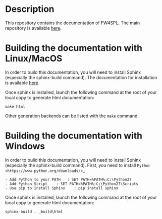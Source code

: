 Description
===========

This repository contains the documentation of FW4SPL. The main repository is available [here](https://github.com/fw4spl-org/fw4spl).

Building the documentation with Linux/MacOS
===========================================

In order to build this documentation, you will need to install Sphinx (especially the sphinx-build command).
The documentation for installation is available [here](http://www.sphinx-doc.org/en/stable/install.html).

Once sphinx is installed, launch the following command at the root of your local copy to generate html documentation:
```
make html
```

Other generation backends can be listed with the `make` command.

Building the documentation with Windows
=======================================

In order to build this documentation, you will need to install Sphinx (especially the sphinx-build command).
First, you need to install `Python <https://www.python.org/downloads/>`_

	- Add Python to your PATH	: SET PATH=%PATH%;C:\Python27
	- Add Python Script    : SET PATH=%PATH%;C:\Python27\Scripts
	- Use pip to install Sphinx    : pip install sphinx

Once sphinx is installed, launch the following command at the root of your local copy to generate html documentation:
```
sphinx-build . _build\html
```